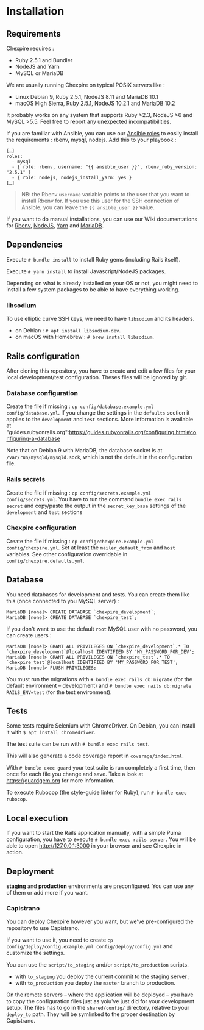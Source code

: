 # Installation

## Requirements

Chexpire requires :
* Ruby 2.5.1 and Bundler
* NodeJS and Yarn
* MySQL or MariaDB

We are usually running Chexpire on typical POSIX servers like :
- Linux Debian 9, Ruby 2.5.1, NodeJS 8.11 and MariaDB 10.1
- macOS High Sierra, Ruby 2.5.1, NodeJS 10.2.1 and MariaDB 10.2

It probably works on any system that supports Ruby >2.3, NodeJS >6 and MySQL >5.5. Feel free to report any unexpected incompatibilities.

If you are familiar with Ansible, you can use our [Ansible roles](http://forge.evolix.org/projects/ansible-roles) to easily install the requirements : rbenv, mysql, nodejs. Add this to your playbook :

```
[…]
roles:
  - mysql
  - { role: rbenv, username: "{{ ansible_user }}", rbenv_ruby_version: "2.5.1" }
  - { role: nodejs, nodejs_install_yarn: yes }
[…]
```

> NB: the Rbenv `username` variable points to the user that you want to install Rbenv for. If you use this user for the SSH connection of Ansible, you can leave the `{{ ansible_user }}` value.

If you want to do manual installations, you can use our Wiki documentations for [Rbenv](https://github.com/rbenv/rbenv/#installation), [NodeJS](https://wiki.evolix.org/HowtoNodeJS#installation), [Yarn](https://wiki.evolix.org/HowtoNodeJS#yarn) and [MariaDB](https://wiki.evolix.org/HowtoMySQL#installation).

## Dependencies

Execute `# bundle install` to install Ruby gems (including Rails itself).

Execute `# yarn install` to install Javascript/NodeJS packages.

Depending on what is already installed on your OS or not, you might need to install a few system packages to be able to have everything working.

### libsodium

To use elliptic curve SSH keys, we need to have `libsodium` and its headers.
* on Debian : `# apt install libsodium-dev`.
* on macOS with Homebrew : `# brew install libsodium`.


## Rails configuration

After cloning this repository, you have to create and edit a few files for your local development/test configuration. Theses files will be ignored by git.

### Database configuration

Create the file if missing : `cp config/database.example.yml config/database.yml`. If you change the settings in the `defaults` section it applies to the `development` and `test` sections. More information is available at "guides.rubyonrails.org":https://guides.rubyonrails.org/configuring.html#configuring-a-database

Note that on Debian 9 with MariaDB, the database socket is at `/var/run/mysqld/mysqld.sock`, which is not the default in the configuration file.

### Rails secrets

Create the file if missing : `cp config/secrets.example.yml config/secrets.yml`. You have to run the command `bundle exec rails secret` and copy/paste the output in the `secret_key_base` settings of the `development` and `test` sections

### Chexpire configuration

Create the file if missing : `cp config/chexpire.example.yml config/chexpire.yml`. Set at least the `mailer_default_from` and `host` variables. See other configuration overridable in `config/chexpire.defaults.yml`.

## Database 

You need databases for development and tests. You can create them like this (once connected to you MySQL server) :

```
MariaDB [none]> CREATE DATABASE `chexpire_development`;
MariaDB [none]> CREATE DATABASE `chexpire_test`;
```

If you don't want to use the default `root` MySQL user with no password, you can create users :

```
MariaDB [none]> GRANT ALL PRIVILEGES ON `chexpire_development`.* TO `chexpire_development`@localhost IDENTIFIED BY 'MY_PASSWORD_FOR_DEV';
MariaDB [none]> GRANT ALL PRIVILEGES ON `chexpire_test`.* TO `chexpire_test`@localhost IDENTIFIED BY 'MY_PASSWORD_FOR_TEST';
MariaDB [none]> FLUSH PRIVILEGES;
```

You must run the migrations with `# bundle exec rails db:migrate` (for the default environment – development) and `# bundle exec rails db:migrate RAILS_ENV=test` (for the test environment).

## Tests

Some tests require Selenium with ChromeDriver. On Debian, you can install it with `$ apt install chromedriver`.

The test suite can be run with `# bundle exec rails test`.

This will also generate a code coverage report in `coverage/index.html`.

With `# bundle exec guard` your test suite is run completely a first time, then once for each file you change and save. Take a look at https://guardgem.org for more information.

To execute Rubocop (the style-guide linter for Ruby), run `# bundle exec rubocop`.

## Local execution

If you want to start the Rails application manually, with a simple Puma configuration, you have to execute `# bundle exec rails server`. You will be able to open http://127.0.0.1:3000 in your browser and see Chexpire in action.

## Deployment

**staging** and **production** environments are preconfigured. You can use any of them or add more if you want.

### Capistrano

You can deploy Chexpire however you want, but we've pre-configured the repository to use Capistrano.

If you want to use it, you need to create `cp config/deploy/config.example.yml config/deploy/config.yml` and customize the settings.

You can use the `script/to_staging` and/or `script/to_production` scripts.
* with `to_staging` you deploy the current commit to the staging server ;
* with `to_production` you deploy the `master` branch to production.

On the remote servers – where the application will be deployed – you have to copy the configuration files just as yoiu've just did for your development setup. The files has to go in the `shared/config/` directory, relative to your `deploy_to` path. They will be symlinked to the proper destination by Capistrano.
